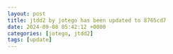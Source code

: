```yaml
---
layout: post
title: jtdd2 by jotego has been updated to 8765cd7
date: 2024-09-08 05:42:12 +0000
categories: [jotego, jtdd2]
tags: [update]
---
```


